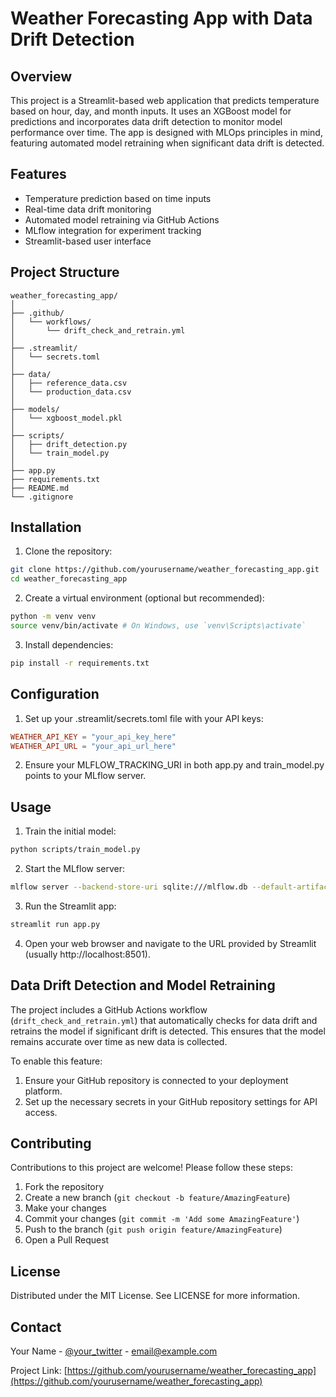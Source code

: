 # Weather Forecasting App with Data Drift Detection

## Overview

This project is a Streamlit-based web application that predicts temperature based on hour, day, and month inputs. It uses an XGBoost model for predictions and incorporates data drift detection to monitor model performance over time. The app is designed with MLOps principles in mind, featuring automated model retraining when significant data drift is detected.

## Features

- Temperature prediction based on time inputs
- Real-time data drift monitoring
- Automated model retraining via GitHub Actions
- MLflow integration for experiment tracking
- Streamlit-based user interface

## Project Structure

```
weather_forecasting_app/
│
├── .github/
│   └── workflows/
│       └── drift_check_and_retrain.yml
│
├── .streamlit/
│   └── secrets.toml
│
├── data/
│   ├── reference_data.csv
│   └── production_data.csv
│
├── models/
│   └── xgboost_model.pkl
│
├── scripts/
│   ├── drift_detection.py
│   └── train_model.py
│
├── app.py
├── requirements.txt
├── README.md
└── .gitignore
```

## Installation

1. Clone the repository:
```bash
git clone https://github.com/yourusername/weather_forecasting_app.git
cd weather_forecasting_app
```

2. Create a virtual environment (optional but recommended):
```bash
python -m venv venv
source venv/bin/activate # On Windows, use `venv\Scripts\activate`
```

3. Install dependencies:
```bash
pip install -r requirements.txt
```

## Configuration

1. Set up your .streamlit/secrets.toml file with your API keys:
```toml
WEATHER_API_KEY = "your_api_key_here"
WEATHER_API_URL = "your_api_url_here"
```

2. Ensure your MLFLOW_TRACKING_URI in both app.py and train_model.py points to your MLflow server.

## Usage

1. Train the initial model:
```bash
python scripts/train_model.py
```

2. Start the MLflow server:
```bash
mlflow server --backend-store-uri sqlite:///mlflow.db --default-artifact-root ./mlflow-artifacts
```

3. Run the Streamlit app:
```bash
streamlit run app.py
```

4. Open your web browser and navigate to the URL provided by Streamlit (usually http://localhost:8501).

## Data Drift Detection and Model Retraining

The project includes a GitHub Actions workflow (`drift_check_and_retrain.yml`) that automatically checks for data drift and retrains the model if significant drift is detected. This ensures that the model remains accurate over time as new data is collected.

To enable this feature:
1. Ensure your GitHub repository is connected to your deployment platform.
2. Set up the necessary secrets in your GitHub repository settings for API access.

## Contributing

Contributions to this project are welcome! Please follow these steps:

1. Fork the repository
2. Create a new branch (`git checkout -b feature/AmazingFeature`)
3. Make your changes
4. Commit your changes (`git commit -m 'Add some AmazingFeature'`)
5. Push to the branch (`git push origin feature/AmazingFeature`)
6. Open a Pull Request

## License

Distributed under the MIT License. See LICENSE for more information.

## Contact

Your Name - [@your_twitter](https://twitter.com/your_twitter) - email@example.com

Project Link: [https://github.com/yourusername/weather_forecasting_app](https://github.com/yourusername/weather_forecasting_app)
